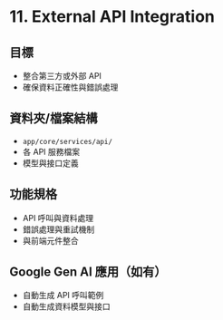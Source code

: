 # 11. External API Integration

## 目標
- 整合第三方或外部 API
- 確保資料正確性與錯誤處理

## 資料夾/檔案結構
- `app/core/services/api/`
- 各 API 服務檔案
- 模型與接口定義

## 功能規格
- API 呼叫與資料處理
- 錯誤處理與重試機制
- 與前端元件整合

## Google Gen AI 應用（如有）
- 自動生成 API 呼叫範例
- 自動生成資料模型與接口
